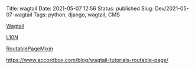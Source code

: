 Title: wagtail
Date: 2021-05-07 12:56
Status: published
Slug: Dev/2021-05-07-wagtail
Tags: python, django, wagtail, CMS

[Wagtail](https://github.com/wagtail/wagtail)

[L10N](https://www.wagtail-localize.org/)

[RoutablePageMixin](https://docs.wagtail.io/en/stable/reference/contrib/routablepage.html)

<https://www.accordbox.com/blog/wagtail-tutorials-routable-page/>
